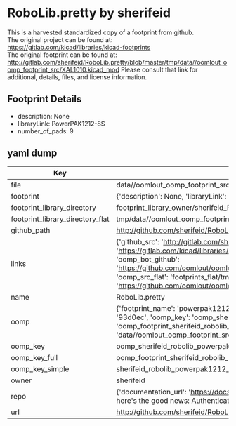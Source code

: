 # RoboLib.pretty by sherifeid  
This is a harvested standardized copy of a footprint from github.  
The original project can be found at:  
https://gitlab.com/kicad/libraries/kicad-footprints  
The original footprint can be found at:
http://gitlab.com/sherifeid/RoboLib.pretty/blob/master/tmp/data//oomlout_oomp_footprint_src/XAL1010.kicad_mod
Please consult that link for additional, details, files, and license information.  
## Footprint Details
* description: None  
* libraryLink: PowerPAK1212-8S  
* number_of_pads: 9  
## yaml dump  
| Key | Value |  
| --- | --- |  
| file | data//oomlout_oomp_footprint_src/RoboLib.pretty/PowerPAK1212-8S.kicad_mod |  
| footprint | {'description': None, 'libraryLink': 'PowerPAK1212-8S', 'number_of_pads': 9} |  
| footprint_library_directory | footprint_library_owner/sherifeid_RoboLib.pretty |  
| footprint_library_directory_flat | tmp/data//oomlout_oomp_footprint_src/footprints_flat/sherifeid_robolib_powerpak1212_8s/working |  
| github_path | http://github.com/sherifeid/RoboLib.pretty/blob/master/tmp/data//oomlout_oomp_footprint_src/PowerPAK1212-8S.kicad_mod |  
| links | {'github_src': 'http://gitlab.com/sherifeid/RoboLib.pretty/blob/master/tmp/data//oomlout_oomp_footprint_src/XAL1010.kicad_mod', 'github_src_repo': 'https://gitlab.com/kicad/libraries/kicad-footprints', 'oomp_bot': 'tmp/data//oomlout_oomp_footprint_src/footprints/sherifeid_robolib_powerpak1212_8s/working', 'oomp_bot_github': 'https://github.com/oomlout/oomlout_oomp_footprint_bot/tree/main/tmp/data//oomlout_oomp_footprint_src/footprints/sherifeid_robolib_powerpak1212_8s/working', 'oomp_src_flat': 'footprints_flat/tmp/data//oomlout_oomp_footprint_src/footprints_flat/sherifeid_robolib_powerpak1212_8s/working', 'oomp_src_flat_github': 'https://github.com/oomlout/oomlout_oomp_footprint_src/tree/main/tmp/data//oomlout_oomp_footprint_src/footprints_flat/sherifeid_robolib_powerpak1212_8s/working'} |  
| name | RoboLib.pretty |  
| oomp | {'footprint_name': 'powerpak1212_8s', 'library_name': 'robolib', 'md5': '93d0ec35dc74b6232402545a9af6f7d8', 'md5_10': '93d0ec35dc', 'md5_5': '93d0e', 'md5_6': '93d0ec', 'oomp_key': 'oomp_sherifeid_robolib_powerpak1212_8s', 'oomp_key_extra': 'oomp_footprint_sherifeid_robolib_powerpak1212_8s', 'oomp_key_full': 'oomp_footprint_sherifeid_robolib_powerpak1212_8s_93d0ec', 'oomp_key_simple': 'sherifeid_robolib_powerpak1212_8s', 'original_filename': 'data//oomlout_oomp_footprint_src/RoboLib.pretty/PowerPAK1212-8S.kicad_mod', 'owner_name': 'sherifeid'} |  
| oomp_key | oomp_sherifeid_robolib_powerpak1212_8s |  
| oomp_key_full | oomp_footprint_sherifeid_robolib_powerpak1212_8s |  
| oomp_key_simple | sherifeid_robolib_powerpak1212_8s |  
| owner | sherifeid |  
| repo | {'documentation_url': 'https://docs.github.com/rest/overview/resources-in-the-rest-api#rate-limiting', 'message': "API rate limit exceeded for 84.66.142.224. (But here's the good news: Authenticated requests get a higher rate limit. Check out the documentation for more details.)"} |  
| url | http://github.com/sherifeid/RoboLib.pretty |  

